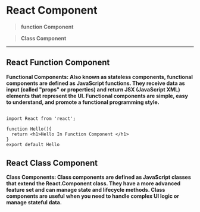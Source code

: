 # React Component

> **function Component**

> **Class Component**

<hr>


## React Function Component 

**Functional Components: Also known as stateless components, functional components are defined as JavaScript functions. They receive data as input (called "props" or properties) and return JSX (JavaScript XML) elements that represent the UI. Functional components are simple, easy to understand, and promote a functional programming style.**

## 
```
import React from 'react';

function Hello(){
  return <h1>Hello In Function Component </h1>
}
export default Hello
```

## React Class Component 

**Class Components: Class components are defined as JavaScript classes that extend the React.Component class. They have a more advanced feature set and can manage state and lifecycle methods. Class components are useful when you need to handle complex UI logic or manage stateful data.**

